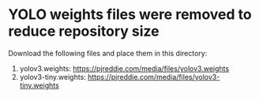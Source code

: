 # YOLO weights files were removed to reduce repository size
Download the following files and place them in this directory:
1. yolov3.weights: https://pjreddie.com/media/files/yolov3.weights
2. yolov3-tiny.weights: https://pjreddie.com/media/files/yolov3-tiny.weights
